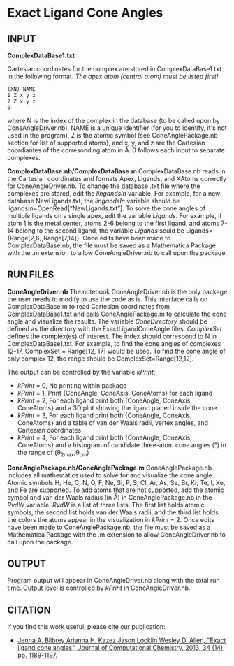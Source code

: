 # Exact Ligand Cone Angles

## INPUT
**ComplexDataBase1.txt**

Cartesian coordinates for the complex are stored in ComplexDataBase1.txt in the following format. *The apex atom (central atom) must be listed first!*
```
(XN) NAME
1 Z x y z
2 Z x y z
0
```
where N is the index of the complex in the database (to be called upon by ConeAngleDriver.nb), NAME is a unique identifier (for you to identify, it's not used in the program), Z is the atomic symbol (see ConeAnglePackage.nb section for list of supported atoms), and x, y, and z are the Cartesian coordiantes of the corresonding atom in Å. 0 follows each input to separate complexes.


**ComplexDataBase.nb/ComplexDataBase.m**
ComplexDataBase.nb reads in the Cartesian coordinates and formats Apex, Ligands, and XAtoms correctly for ConeAngleDriver.nb. To change the database .txt file where the complexes are stored, edit the *lingandsIn* variable. For example, for a new database NewLigands.txt, the *lingandsIn* variable should be ligandsIn=OpenRead[“NewLigands.txt”]. To solve the cone angles of multiple ligands on a single apex, edit the variable *Ligands*. For example, if atom 1 is the metal center, atoms 2-6 belong to the first ligand, and atoms 7-14 belong to the second ligand, the variable *Ligands* sould be Ligands={Range[2,6],Range[7,14]}. Once edits have been made to ComplexDataBase.nb, the file must be saved as a Mathematica Package with the .m extension to allow ConeAngleDriver.nb to call upon the package.


## RUN FILES
**ConeAngleDriver.nb**
The notebook ConeAngleDriver.nb is the only package the user needs to modify to use the code as is. This interface calls on ComplexDataBase.m to read Cartesian coordinates from ComplexDataBase1.txt and calls ConeAnglePackage.m to calculate the cone angle and visualize the results. The variable *ConeDirectory* should be defined as the directory with the ExactLigandConeAngle files. *ComplexSet* defines the complex(es) of interest. The index should correspond to N in ComplexDataBase1.txt. For example, to find the cone angles of complexes 12-17, ComplexSet = Range[12, 17] would be used. To find the cone angle of only complex 12, the range should be ComplexSet=Range[12,12].

The output can be controlled by the variable *kPrint*:
* *kPrint* = 0, No printing within package
* *kPrint* = 1, Print {ConeAngle, ConeAxis, ConeAtoms} for each ligand
* *kPrint* = 2, For each ligand print both {ConeAngle, ConeAxis, ConeAtoms} and a 3D plot showing the ligand placed inside the cone
* *kPrint* = 3, For each ligand print both {ConeAngle, ConeAxis, ConeAtoms} and a table of van der Waals radii, vertex angles, and Cartesian coordinates
* *kPrint* = 4, For each ligand print both {ConeAngle, ConeAxis, ConeAtoms} and a histogram of candidate three-atom cone angles (°) in the range of (θ<sub>2max</sub>,θ<sub>cm</sub>)

**ConeAnglePackage.nb/ConeAnglePackage.m**
ConeAnglePackage.nb includes all mathematics used to solve for and visualize the cone angle. Atomic symbols H, He, C, N, O, F, Ne, Si, P, S, Cl, Ar, As, Se, Br, Kr, Te, I, Xe, and Fe are supported. To add atoms that are not supported, add the atomic symbol and van der Waals radius (in Å) in ConeAnglePackage.nb in the *RvdW* variable. *RvdW* is a list of three lists. The first list holds atomic symbols, the second list holds van der Waals radii, and the third list holds the colors the atoms appear in the visualization in *kPrint* = 2. Once edits have been made to ConeAnglePackage.nb, the file must be saved as a Mathematica Package with the .m extension to allow ConeAngleDriver.nb to call upon the package.

## OUTPUT
Program output will appear in ConeAngleDriver.nb along with the total run time. Output level is controlled by *kPrint* in ConeAngleDriver.nb.

## CITATION
If you find this work useful, please cite our publication: 
* [Jenna A. Bilbrey  Arianna H. Kazez  Jason Locklin  Wesley D. Allen, "Exact ligand cone angles", Journal of Computational Chemistry, 2013, 34 (14), pp. 1189-1197.](https://onlinelibrary.wiley.com/doi/full/10.1002/jcc.23217)



